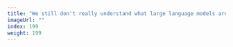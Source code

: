 ```yaml
---
title: "We still don't really understand what large language models are"
imageUrl: ""
index: 199
weight: 199
---
```

